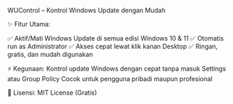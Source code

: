WUControl – Kontrol Windows Update dengan Mudah

✨ Fitur Utama:

✅ Aktif/Mati Windows Update di semua edisi Windows 10 & 11
✅ Otomatis run as Administrator
✅ Akses cepat lewat klik kanan Desktop
✅ Ringan, gratis, dan mudah digunakan

⚡ Kegunaan:
Kontrol update Windows dengan cepat tanpa masuk Settings atau Group Policy
Cocok untuk pengguna pribadi maupun profesional

📄 Lisensi: MIT License (Gratis)
